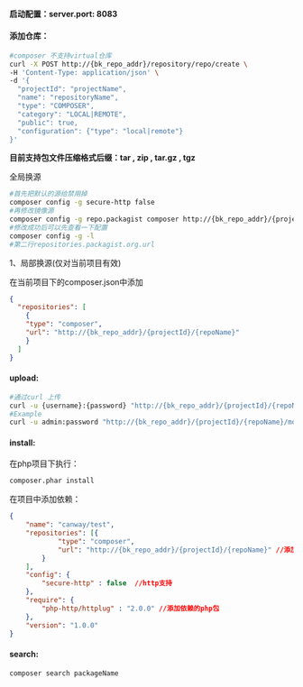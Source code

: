 #### 启动配置：server.port: 8083

#### 添加仓库：
```bash
#composer 不支持virtual仓库
curl -X POST http://{bk_repo_addr}/repository/repo/create \
-H 'Content-Type: application/json' \
-d '{
  "projectId": "projectName",
  "name": "repositoryName",
  "type": "COMPOSER",
  "category": "LOCAL|REMOTE",
  "public": true,
  "configuration": {"type": "local|remote"}
}'
```

**目前支持包文件压缩格式后缀：tar , zip , tar.gz , tgz**

全局换源

```bash
#首先把默认的源给禁用掉
composer config -g secure-http false
#再修改镜像源
composer config -g repo.packagist composer http://{bk_repo_addr}/{projectId}/{repoName}
#修改成功后可以先查看一下配置
composer config -g -l
#第二行repositories.packagist.org.url 
```



1、局部换源(仅对当前项目有效)

在当前项目下的composer.json中添加

```json
{
  "repositories": [
    {
    "type": "composer",
    "url": "http://{bk_repo_addr}/{projectId}/{repoName}"
    }
  ]
}
```



#### upload:

```bash
#通过curl 上传
curl -u {username}:{password} "http://{bk_repo_addr}/{projectId}/{repoName}/fileName" -T filePath
#Example
curl -u admin:password "http://{bk_repo_addr}/{projectId}/{repoName}/monolog-2.0.3.tar.gz" -T ~/Users/abc/monolog-2.0.3.tar.gz

```



#### install:

在php项目下执行：

```bash
composer.phar install
```

在项目中添加依赖：

```json
{
    "name": "canway/test",
    "repositories": [{   
            "type": "composer",
            "url": "http://{bk_repo_addr}/{projectId}/{repoName}" //添加依赖源
        }
    ],
    "config": {
        "secure-http" : false  //http支持
    },
    "require": {
        "php-http/httplug" : "2.0.0" //添加依赖的php包
    },
    "version": "1.0.0"
}
```



#### search:

```bash
composer search packageName
```

